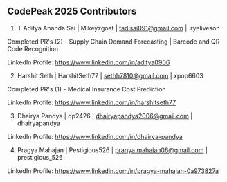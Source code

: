 ## CodePeak 2025 Contributors

1. T Aditya Ananda Sai | Mikeyzgoat | tadisai091@gmail.com | .ryeliveson <br>

Completed PR's (2) - Supply Chain Demand Forecasting | Barcode and QR Code Recognition

LinkedIn Profile: https://www.linkedin.com/in/aditya0906

2. Harshit Seth | HarshitSeth77 | sethh7810@gmail.com | xpop6603

Completed PR's (1) - Medical Insurance Cost Prediction

LinkedIn Profile: https://www.linkedin.com/in/harshitseth77



3. Dhairya Pandya | dp2426 | dhairyapandya2006@gmail.com | dhairyapandya <br>

LinkedIn Profile: https://www.linkedin.com/in/dhairya-pandya

4. Pragya Mahajan | Pestigious526 | pragya.mahajan06@gmail.com | prestigious_526 <br>

LinkedIn Profile: https://www.linkedin.com/in/pragya-mahajan-0a973827a
